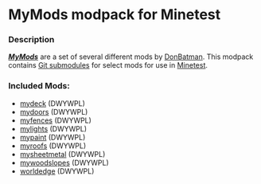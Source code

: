 # MyMods modpack for Minetest

### Description

***[MyMods][]*** are a set of several different mods by [DonBatman][]. This modpack contains [Git submodules](https://git-scm.com/book/en/v2/Git-Tools-Submodules) for select mods for use in [Minetest][].

### Included Mods:

- [mydeck][] (DWYWPL)
- [mydoors][] (DWYWPL)
- [myfences][] (DWYWPL)
- [mylights][] (DWYWPL)
- [mypaint][] (DWYWPL)
- [myroofs][] (DWYWPL)
- [mysheetmetal][] (DWYWPL)
- [mywoodslopes][] (DWYWPL)
- [worldedge][] (DWYWPL)


[DonBatman]: https://forum.minetest.net/memberlist.php?mode=viewprofile&u=10447
[Minetest]: http://www.minetest.net/
[MyMods]: http://donbatman.github.io/mymods.html

[mydeck]: https://forum.minetest.net/viewtopic.php?t=11729
[mydoors]: https://forum.minetest.net/viewtopic.php?t=10626
[myfences]: https://forum.minetest.net/viewtopic.php?t=14275
[mylights]: https://forum.minetest.net/viewtopic.php?t=13154
[mypaint]: https://forum.minetest.net/viewtopic.php?t=14274
[myroofs]: https://forum.minetest.net/viewtopic.php?t=11416
[mysheetmetal]: https://forum.minetest.net/viewtopic.php?t=11702
[mywoodslopes]: https://forum.minetest.net/viewtopic.php?t=11433
[worldedge]: https://forum.minetest.net/viewtopic.php?t=10753
